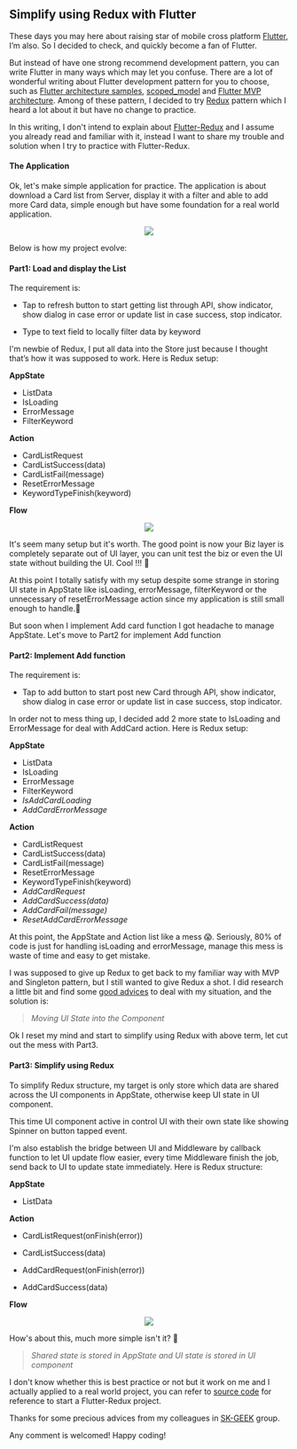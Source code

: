 ## Simplify using Redux with Flutter

These days you may here about raising star of mobile cross platform [Flutter](https://flutter.io), I’m also. So I decided to check, and quickly become a fan of Flutter.

But instead of have one strong recommend development pattern, you can write Flutter in many ways which may let you confuse. There are a lot of wonderful writing about Flutter development pattern for you to choose, such as [Flutter architecture samples](https://github.com/brianegan/flutter_architecture_samples), [scoped_model](https://pub.dartlang.org/packages/scoped_model) and [Flutter MVP architecture](https://medium.com/@develodroid/flutter-iv-mvp-architecture-e4a979d9f47e). Among of these pattern, I decided to try [Redux](https://pub.dartlang.org/packages/redux) pattern which I heard a lot about it but have no change to practice. 

In this writing, I don't intend to explain about [Flutter-Redux](https://pub.dartlang.org/packages/flutter_redux) and I assume you already read and familiar with it, instead I want to share my trouble and solution when I try to practice with Flutter-Redux.

#### The Application

Ok, let's make simple application for practice. The application is about download a Card list from Server, display it with a filter and able to add more Card data, simple enough but have some foundation for a real world application. 

<p align="center">
  <img src="/blob/sample.gif">
</p>

Below is how my project evolve:

#### Part1: Load and display the List

The requirement is:

* Tap to refresh button to start getting list through API, show indicator, show dialog in case error or update list in case success, stop indicator.

*  Type to text field to locally filter data by keyword

I'm newbie of Redux, I put all data into the Store just because I thought that’s how it was supposed to work. Here is Redux setup:

**AppState**
* ListData
* IsLoading
* ErrorMessage
* FilterKeyword

**Action**
* CardListRequest
* CardListSuccess(data)
* CardListFail(message)
* ResetErrorMessage
* KeywordTypeFinish(keyword)

**Flow**

<p align="center">
  <img src="/blob/part1.svg">
</p>

It's seem many setup but it's worth. The good point is now your Biz layer is completely separate out of UI layer, you can unit test the biz or even the UI state without building the UI. Cool !!! 🤗

At this point I totally satisfy with my setup despite some strange in storing UI state in AppState like isLoading, errorMessage, filterKeyword or the unnecessary of resetErrorMessage action since my application is still small enough to handle.🤪

But soon when I implement Add card function I got headache to manage AppState. Let's move to Part2 for implement Add function

#### Part2: Implement Add function

The requirement is:

* Tap to add button to start post new Card through API, show indicator, show dialog in case error or update list in case success, stop indicator.

In order not to mess thing up, I decided add 2 more state to IsLoading and ErrorMessage for deal with AddCard action. Here is Redux setup:

**AppState**

- ListData
- IsLoading
- ErrorMessage
- FilterKeyword
- *IsAddCardLoading*
- *AddCardErrorMessage*

**Action**

- CardListRequest
- CardListSuccess(data)
- CardListFail(message)
- ResetErrorMessage
- KeywordTypeFinish(keyword)
- *AddCardRequest*
- *AddCardSuccess(data)*
- *AddCardFail(message)*
- *ResetAddCardErrorMessage*

At this point, the AppState and Action list like a mess 😱. Seriously, 80% of code is just for handling isLoading and errorMessage, manage this mess is waste of time and easy to get mistake. 

I was supposed to give up Redux to get back to my familiar way with MVP and Singleton pattern, but I still wanted to give Redux a shot. I did research a little bit and find some [good advices](https://dev.bleacherreport.com/3-things-i-learned-about-working-with-data-in-redux-5fa0d5f89c8b) to deal with my situation, and the solution is: 

> *Moving UI State into the Component*

Ok I reset my mind and start to simplify using Redux with above term, let cut out the mess with Part3.

#### Part3: Simplify using Redux

To simplify Redux structure, my target is only store which data are shared across the UI components in AppState, otherwise keep UI state in UI component. 

This time UI component active in control UI with their own state like showing Spinner on button tapped event.

I'm also establish the bridge between UI and Middleware by callback function to let UI update flow easier, every time Middleware finish the job, send back to UI to update state immediately. Here is Redux structure:

**AppState**

- ListData

**Action**

- CardListRequest(onFinish(error))

- CardListSuccess(data)

- AddCardRequest(onFinish(error))

- AddCardSuccess(data)


**Flow**

<p align="center">
  <img src="/blob/part3.svg">
</p>

How's about this, much more simple isn't it? 🤗

> *Shared state is stored in AppState and UI state is stored in UI component*

I don't know whether this is best practice or not but it work on me and I actually applied to a real world project, you can refer to [source code](https://github.com/csnguyen-gmail/flutter_redux_architecture) for reference to start a Flutter-Redux project.

Thanks for some precious advices from my colleagues in [SK-GEEK](https://medium.com/sk-geek) group.

Any comment is welcomed! Happy coding!

